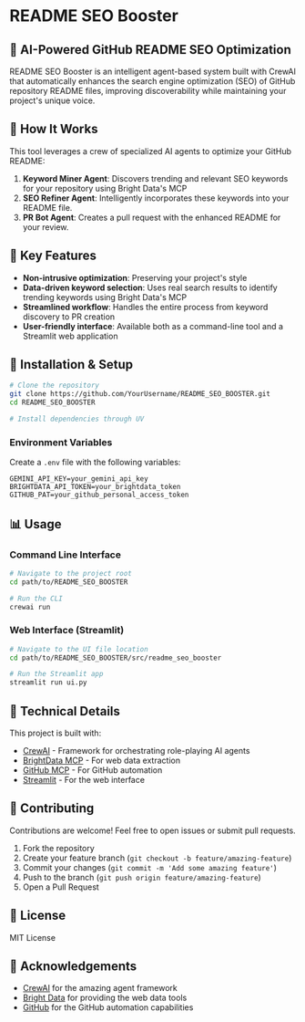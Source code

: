 # README SEO Booster

## 🚀 AI-Powered GitHub README SEO Optimization

README SEO Booster is an intelligent agent-based system built with CrewAI that automatically enhances the search engine optimization (SEO) of GitHub repository README files, improving discoverability while maintaining your project's unique voice.

## 🤖 How It Works

This tool leverages a crew of specialized AI agents to optimize your GitHub README:

1. **Keyword Miner Agent**: Discovers trending and relevant SEO keywords for your repository using Bright Data's MCP
2. **SEO Refiner Agent**: Intelligently incorporates these keywords into your README file.
3. **PR Bot Agent**: Creates a pull request with the enhanced README for your review.


## 🌟 Key Features

- **Non-intrusive optimization**: Preserving your project's style
- **Data-driven keyword selection**: Uses real search results to identify trending keywords using Bright Data's MCP
- **Streamlined workflow**: Handles the entire process from keyword discovery to PR creation
- **User-friendly interface**: Available both as a command-line tool and a Streamlit web application

## 🔧 Installation & Setup

```bash
# Clone the repository
git clone https://github.com/YourUsername/README_SEO_BOOSTER.git
cd README_SEO_BOOSTER

# Install dependencies through UV
```

### Environment Variables

Create a `.env` file with the following variables:
```
GEMINI_API_KEY=your_gemini_api_key
BRIGHTDATA_API_TOKEN=your_brightdata_token
GITHUB_PAT=your_github_personal_access_token
```

## 📊 Usage

### Command Line Interface
```bash
# Navigate to the project root
cd path/to/README_SEO_BOOSTER

# Run the CLI
crewai run 
```

### Web Interface (Streamlit)
```bash
# Navigate to the UI file location
cd path/to/README_SEO_BOOSTER/src/readme_seo_booster

# Run the Streamlit app
streamlit run ui.py
```

## 🧠 Technical Details

This project is built with:
- [CrewAI](https://github.com/joaomdmoura/crewAI) - Framework for orchestrating role-playing AI agents
- [BrightData MCP](https://github.com/luminati-io/brightdata-mcp) - For web data extraction
- [GitHub MCP](https://github.com/github/github-mcp-server) - For GitHub automation
- [Streamlit](https://streamlit.io/) - For the web interface


## 🤝 Contributing

Contributions are welcome! Feel free to open issues or submit pull requests.

1. Fork the repository
2. Create your feature branch (`git checkout -b feature/amazing-feature`)
3. Commit your changes (`git commit -m 'Add some amazing feature'`)
4. Push to the branch (`git push origin feature/amazing-feature`)
5. Open a Pull Request

## 📝 License

MIT License

## 🙏 Acknowledgements

- [CrewAI](https://github.com/joaomdmoura/crewAI) for the amazing agent framework
- [Bright Data](https://brightdata.com/) for providing the web data tools
- [GitHub](https://github.com/) for the GitHub automation capabilities
